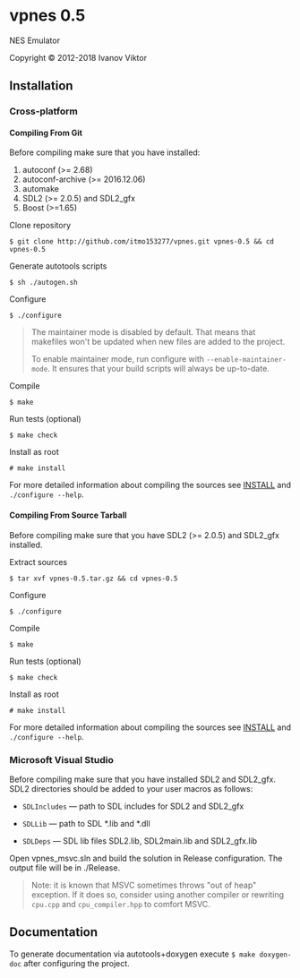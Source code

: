 vpnes 0.5
=========

NES Emulator

Copyright &copy; 2012-2018 Ivanov Viktor

## Installation

### Cross-platform

#### Compiling From Git

Before compiling make sure that you have installed:
1. autoconf (>= 2.68) 
1. autoconf-archive (>= 2016.12.06) 
1. automake
1. SDL2 (>= 2.0.5) and SDL2_gfx 
1. Boost (>=1.65)

Clone repository

```
$ git clone http://github.com/itmo153277/vpnes.git vpnes-0.5 && cd vpnes-0.5
```

Generate autotools scripts

```	
$ sh ./autogen.sh
```

Configure

```
$ ./configure
```
>The maintainer mode is disabled by default. That means that makefiles won't be updated when new files are added to the project.
>
>To enable maintainer mode, run configure with `--enable-maintainer-mode`. It ensures that your build scripts will always be up-to-date.

Compile

```
$ make
```

Run tests (optional)

```
$ make check
```

Install as root

```
# make install
```

For more detailed information about compiling the sources see [INSTALL](./INSTALL) and `./configure --help`.

#### Compiling From Source Tarball

Before compiling make sure that you have SDL2 (>= 2.0.5) and SDL2_gfx installed.

Extract sources

```
$ tar xvf vpnes-0.5.tar.gz && cd vpnes-0.5
```

Configure

```
$ ./configure
```

Compile

```
$ make
```

Run tests (optional)

```
$ make check
```

Install as root

```
# make install
```

For more detailed information about compiling the sources see [INSTALL](./INSTALL) and `./configure --help`.

### Microsoft Visual Studio

Before compiling make sure that you have installed SDL2 and SDL2_gfx. SDL2 directories should be added to your user macros as follows:

* `SDLIncludes` &mdash; path to SDL includes for SDL2 and SDL2_gfx

* `SDLLib` &mdash; path to SDL *.lib and *.dll

* `SDLDeps` &mdash; SDL lib files SDL2.lib, SDL2main.lib and SDL2_gfx.lib

Open vpnes_msvc.sln and build the solution in Release configuration. The output file will be in ./Release.

> Note: it is known that MSVC sometimes throws "out of heap" exception. If it does so, consider using another compiler or rewriting `cpu.cpp` and `cpu_compiler.hpp` to comfort MSVC.

## Documentation

To generate documentation via autotools+doxygen execute `$ make doxygen-doc` after configuring the project.
